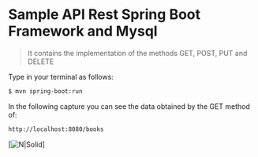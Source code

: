 # Sample API Rest Spring Boot Framework and Mysql
> It contains the implementation of the methods GET, POST, PUT and DELETE

Type in your terminal as follows:

```sh
$ mvn spring-boot:run
```

In the following capture you can see the data obtained by the GET method of:

```sh
http://localhost:8080/books
```

[![N|Solid](https://i.ibb.co/55HZVQj/Deepin-Screenshot-Seleccionar-rea-20191218215710.jpg)]